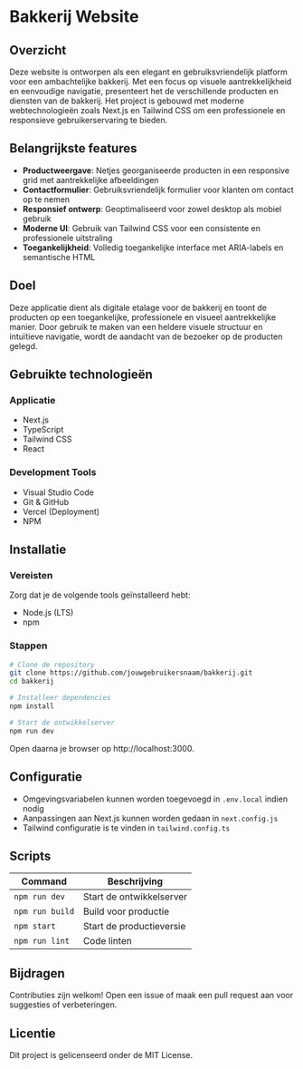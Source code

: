 # Bakkerij Website

## Overzicht
Deze website is ontworpen als een elegant en gebruiksvriendelijk platform voor een ambachtelijke bakkerij. Met een focus op visuele aantrekkelijkheid en eenvoudige navigatie, presenteert het de verschillende producten en diensten van de bakkerij. Het project is gebouwd met moderne webtechnologieën zoals Next.js en Tailwind CSS om een professionele en responsieve gebruikerservaring te bieden.

## Belangrijkste features
- **Productweergave**: Netjes georganiseerde producten in een responsive grid met aantrekkelijke afbeeldingen
- **Contactformulier**: Gebruiksvriendelijk formulier voor klanten om contact op te nemen
- **Responsief ontwerp**: Geoptimaliseerd voor zowel desktop als mobiel gebruik
- **Moderne UI**: Gebruik van Tailwind CSS voor een consistente en professionele uitstraling
- **Toegankelijkheid**: Volledig toegankelijke interface met ARIA-labels en semantische HTML

## Doel
Deze applicatie dient als digitale etalage voor de bakkerij en toont de producten op een toegankelijke, professionele en visueel aantrekkelijke manier. Door gebruik te maken van een heldere visuele structuur en intuïtieve navigatie, wordt de aandacht van de bezoeker op de producten gelegd.

## Gebruikte technologieën
### Applicatie
- Next.js
- TypeScript
- Tailwind CSS
- React

### Development Tools
- Visual Studio Code
- Git & GitHub
- Vercel (Deployment)
- NPM

## Installatie
### Vereisten
Zorg dat je de volgende tools geïnstalleerd hebt:
- Node.js (LTS)
- npm

### Stappen
```bash
# Clone de repository
git clone https://github.com/jouwgebruikersnaam/bakkerij.git
cd bakkerij

# Installeer dependencies
npm install

# Start de ontwikkelserver
npm run dev
```
Open daarna je browser op http://localhost:3000.

## Configuratie
- Omgevingsvariabelen kunnen worden toegevoegd in `.env.local` indien nodig
- Aanpassingen aan Next.js kunnen worden gedaan in `next.config.js`
- Tailwind configuratie is te vinden in `tailwind.config.ts`

## Scripts
| Command | Beschrijving |
|---------|--------------|
| `npm run dev` | Start de ontwikkelserver |
| `npm run build` | Build voor productie |
| `npm start` | Start de productieversie |
| `npm run lint` | Code linten |

## Bijdragen
Contributies zijn welkom! Open een issue of maak een pull request aan voor suggesties of verbeteringen.

## Licentie
Dit project is gelicenseerd onder de MIT License.
